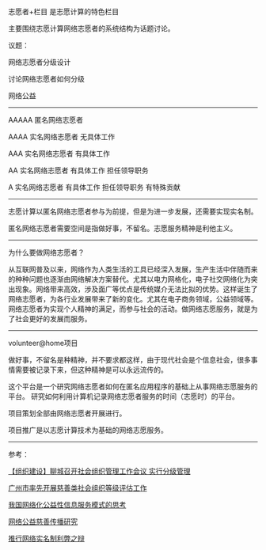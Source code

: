 志愿者+栏目 是志愿计算的特色栏目

主要围绕志愿计算网络志愿者的系统结构为话题讨论。

议题：

网络志愿者分级设计

讨论网络志愿者如何分级

网络公益

---

AAAAA 匿名网络志愿者

AAAA 实名网络志愿者 无具体工作

AAA 实名网络志愿者 有具体工作

AA 实名网络志愿者 有具体工作 担任领导职务

A 实名网络志愿者 有具体工作 担任领导职务 有特殊贡献

---

志愿计算以匿名网络志愿者参与为前提，但是为进一步发展，还需要实现实名制。

匿名网络志愿者需要空间是指做好事，不留名。志愿服务精神是利他主义。

---

为什么要做网络志愿者？

从互联网普及以来，网络作为人类生活的工具已经深入发展，生产生活中伴随而来的种种问题也逐渐由网络解决方案替代。尤其以电力网格化，电子社交网络化为突出现象。网络带来高效，涉及面广等优点是传统媒介无法比拟的优势。这样诞生了网络志愿者，为各行业发展带来了新的变化。尤其在电子商务领域，公益领域等。网络志愿者为实现个人精神的满足，而参与社会的活动。做网络志愿服务，就是为了社会更好的发展而服务。

---

volunteer@home项目

做好事，不留名是种精神，并不要求都这样，由于现代社会是个信息社会，很多事情需要被记录下来，但这种精神是可以永远流传的。

这个平台是一个研究网络志愿者如何在匿名应用程序的基础上从事网络志愿服务的平台。
研究如何利用计算机记录网络志愿者服务的时间（志愿时）的平台。

项目策划全部由网络志愿者开展进行。

项目推广是以志愿计算技术为基础的网络志愿服务。

---

参考：

[【组织建设】聊城召开社会组织管理工作会议 实行分级管理](http://mp.weixin.qq.com/s?__biz=MjM5ODY0NzAyNA==&mid=207474364&idx=3&sn=6a138a89acafca4691096328b6e6115a&3rd=MzA3MDU4NTYzMw==&scene=6#rd)

[广州市率先开展慈善类社会组织等级评估工作](http://mp.weixin.qq.com/s?__biz=MzA3NTg4MzIzNQ==&mid=208527107&idx=1&sn=283ae8dfb86f2c63b3a1d8a7b6905481&3rd=MzA3MDU4NTYzMw==&scene=6#rd)

[我国网络化公益性信息服务模式的思考](http://www.doc88.com/p-9982987582354.html)

[网络公益慈善传播研究](http://wenku.baidu.com/link?url=hTyDI-rutHQ5F1Fm5YynsOs1ULUx9j-hfdhIuWS1YmWMulcdtDdit-AMoYD-QodieDw0cxF1EwW2NJwENZtDXuuLUUG_4vgUi6Omqt5nFUS)

[推行网络实名制利弊之辩](http://www.doc88.com/p-8969039259604.html)